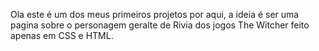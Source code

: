 Ola este é um dos meus primeiros projetos por aqui,  a ideia é ser uma pagina sobre o personagem geralte de Rivia dos jogos The Witcher feito apenas em CSS e HTML.